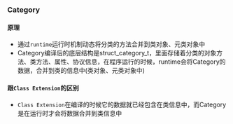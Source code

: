 ### Category

#### 原理

* 通过```runtime```运行时机制动态将分类的方法合并到类对象、元类对象中
* Category编译后的底层结构是struct_category_t，里面存储着分类的对象方法、类方法、属性、协议信息，在程序运行的时候，runtime会将Category的数据，合并到类的信息中(类对象、元类对象中)

#### 跟```Class Extension```的区别

* ```Class Extension```在编译的时候它的数据就已经包含在类信息中，而Category是在运行时才会将数据合并到类信息中